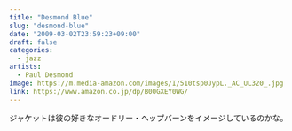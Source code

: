 ```yaml
---
title: "Desmond Blue"
slug: "desmond-blue"
date: "2009-03-02T23:59:23+09:00"
draft: false
categories:
  - jazz
artists:
  - Paul Desmond
image: https://m.media-amazon.com/images/I/510tsp0JypL._AC_UL320_.jpg
link: https://www.amazon.co.jp/dp/B00GXEY0WG/
---
```

ジャケットは彼の好きなオードリー・ヘップバーンをイメージしているのかな。
